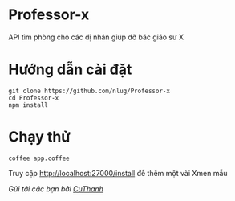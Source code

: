 # Professor-x
API tìm phòng cho các dị nhân giúp đỡ bác giáo sư X
# Hướng dẫn cài đặt
    git clone https://github.com/nlug/Professor-x
    cd Professor-x
    npm install
# Chạy thử
    coffee app.coffee

Truy cập [http://localhost:27000/install](http://localhost:27000/install) để thêm một vài Xmen mẫu

*Gửi tới các bạn bởi [CuThanh](http://cuthanh.com)*
